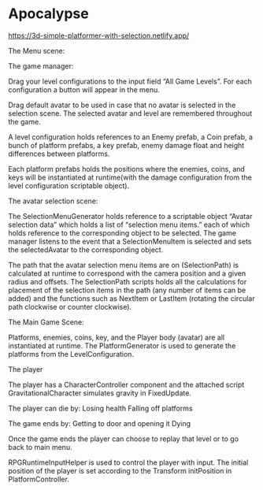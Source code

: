 # Apocalypse



https://3d-simple-platformer-with-selection.netlify.app/



The Menu scene:

  The game manager:


  Drag your level configurations to the input field “All Game Levels”. For each configuration a button will appear in the menu.

  Drag default avatar to be used in case that no avatar is selected in the selection scene. The selected avatar and level are remembered      throughout the game.


  A level configuration holds references to an Enemy prefab, a Coin prefab, a bunch of platform prefabs, a key prefab, enemy damage float and height differences between platforms.

  Each platform prefabs holds the positions where the enemies, coins, and keys will be instantiated at runtime(with the damage configuration from the  level configuration scriptable object).


The avatar selection scene:

  The SelectionMenuGenerator holds reference to a scriptable object “Avatar selection data” which holds a list of “selection menu items.” each of which holds reference to the corresponding object to be selected. The game manager listens to the event that a SelectionMenuItem is selected and sets the selectedAvatar to the corresponding object.

  The path that the avatar selection menu items are on (SelectionPath) is calculated at runtime to correspond with the camera position and a given radius and offsets. The SelectionPath scripts holds all the calculations for placement of the selection items in the path (any number of items can be added) and the functions such as NextItem or LastItem (rotating the circular path clockwise or counter clockwise).







The Main Game Scene:



  Platforms, enemies, coins, key, and the Player body (avatar) are all instantiated at runtime.
  The PlatformGenerator is used to generate the platforms from the LevelConfiguration. 

  The player

  The player has a CharacterController component and the attached script GravitationalCharacter simulates gravity in FixedUpdate.

  The player can die by:
  Losing health
  Falling off platforms

  The game ends by:
  Getting to door and opening it
  Dying

  Once the game ends the player can choose to replay that level or to go back to main menu.


  RPGRuntimeInputHelper is used to control the player with input. 
  The initial position of the player is set according to the Transform initPosition in PlatformController.

